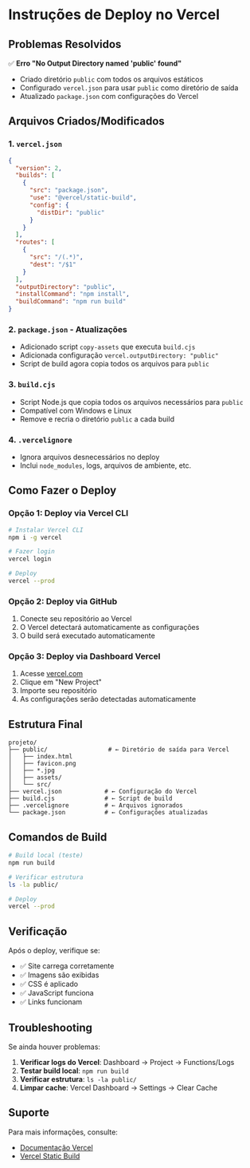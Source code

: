 # Instruções de Deploy no Vercel

## Problemas Resolvidos

✅ **Erro "No Output Directory named 'public' found"**
- Criado diretório `public` com todos os arquivos estáticos
- Configurado `vercel.json` para usar `public` como diretório de saída
- Atualizado `package.json` com configurações do Vercel

## Arquivos Criados/Modificados

### 1. `vercel.json`
```json
{
  "version": 2,
  "builds": [
    {
      "src": "package.json",
      "use": "@vercel/static-build",
      "config": {
        "distDir": "public"
      }
    }
  ],
  "routes": [
    {
      "src": "/(.*)",
      "dest": "/$1"
    }
  ],
  "outputDirectory": "public",
  "installCommand": "npm install",
  "buildCommand": "npm run build"
}
```

### 2. `package.json` - Atualizações
- Adicionado script `copy-assets` que executa `build.cjs`
- Adicionada configuração `vercel.outputDirectory: "public"`
- Script de build agora copia todos os arquivos para `public`

### 3. `build.cjs`
- Script Node.js que copia todos os arquivos necessários para `public`
- Compatível com Windows e Linux
- Remove e recria o diretório `public` a cada build

### 4. `.vercelignore`
- Ignora arquivos desnecessários no deploy
- Inclui `node_modules`, logs, arquivos de ambiente, etc.

## Como Fazer o Deploy

### Opção 1: Deploy via Vercel CLI
```bash
# Instalar Vercel CLI
npm i -g vercel

# Fazer login
vercel login

# Deploy
vercel --prod
```

### Opção 2: Deploy via GitHub
1. Conecte seu repositório ao Vercel
2. O Vercel detectará automaticamente as configurações
3. O build será executado automaticamente

### Opção 3: Deploy via Dashboard Vercel
1. Acesse [vercel.com](https://vercel.com)
2. Clique em "New Project"
3. Importe seu repositório
4. As configurações serão detectadas automaticamente

## Estrutura Final

```
projeto/
├── public/                 # ← Diretório de saída para Vercel
│   ├── index.html
│   ├── favicon.png
│   ├── *.jpg
│   ├── assets/
│   └── src/
├── vercel.json            # ← Configuração do Vercel
├── build.cjs              # ← Script de build
├── .vercelignore          # ← Arquivos ignorados
└── package.json           # ← Configurações atualizadas
```

## Comandos de Build

```bash
# Build local (teste)
npm run build

# Verificar estrutura
ls -la public/

# Deploy
vercel --prod
```

## Verificação

Após o deploy, verifique se:
- ✅ Site carrega corretamente
- ✅ Imagens são exibidas
- ✅ CSS é aplicado
- ✅ JavaScript funciona
- ✅ Links funcionam

## Troubleshooting

Se ainda houver problemas:

1. **Verificar logs do Vercel**: Dashboard → Project → Functions/Logs
2. **Testar build local**: `npm run build`
3. **Verificar estrutura**: `ls -la public/`
4. **Limpar cache**: Vercel Dashboard → Settings → Clear Cache

## Suporte

Para mais informações, consulte:
- [Documentação Vercel](https://vercel.com/docs)
- [Vercel Static Build](https://vercel.com/docs/build-step#static-builds)
